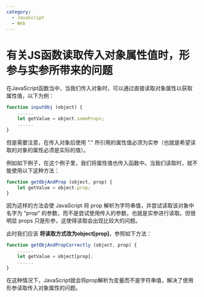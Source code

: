 ```yaml
---
category:
  - JavaScript
  - Web
---
```

# 有关JS函数读取传入对象属性值时，形参与实参所带来的问题

在JavaScript函数当中，当我们传入对象时，可以通过直接读取对象属性以获取属性值，以下为例：

```javascript
function inputObj (object) {
    ......
    let getValue = object.someProps;
    ......
}
```

但是需要注意，在传入对象后使用 "." 所引用的属性值必须为实参（也就是希望读取的对象的属性必须是实际的值）。

例如如下例子，在这个例子里，我们将属性值也传入函数中。当我们读取时，就不能使用以下这种方法：

```javascript
function getObjAndProp (object, prop) {
    let getValue = object.prop;
}
```

因为这样的方法会使 JavaScript 将 prop 解析为字符串值，并尝试读取该对象中名字为 “prop” 的参数，而不是尝试使用传入的参数，也就是实参进行读取。但很明显 props 只是形参，这使得读取会出现比较大的问题。

此时我们应该 **将读取方式改为object[prop]**，参照如下方法：

```javascript
function getObjAndPropCorrectly (object, prop) {
    ......
    let getValue = object[prop];
    ......
}
```

在这种情况下，JavaScript就会将prop解析为变量而不是字符串值，解决了使用形参读取传入对象属性的问题。
